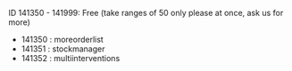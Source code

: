 ID 141350 - 141999: Free (take ranges of 50 only please at once, ask us for more)

- 141350 : moreorderlist
- 141351 : stockmanager
- 141352 : multiinterventions
